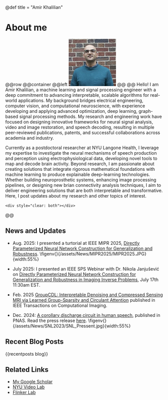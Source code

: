 @def title = "Amir Khalilian"

# About me
@@row
@@container
@@left ![](/assets/my_avatar2.jpg) @@
@@
Hello! I am Amir Khalilian, a machine learning and signal processing engineer with a deep commitment to advancing interpretable, scalable algorithms for real-world applications. My background bridges electrical engineering, computer vision, and computational neuroscience, with experience developing and applying advanced optimization, deep learning, graph-based signal processing methods. My research and engineering work have focused on designing innovative frameworks for neural signal analysis, video and image restoration, and speech decoding, resulting in multiple peer-reviewed publications, patents, and successful collaborations across academia and industry.

Currently as a postdoctoral researcher at NYU Langone Health, I leverage my expertise to investigate the neural mechanisms of speech production and perception using electrophysiological data, developing novel tools to map and decode brain activity. Beyond research, I am passionate about creating solutions that integrate rigorous mathematical foundations with machine learning to produce explainable deep-learning technologies. Whether building neuroprosthetic systems, enhancing image processing pipelines, or designing new brian connectivity analysis techniques, I aim to deliver engineering solutions that are both interpretable and transformative. Here, I post updates about my research and other topics of interest. 
~~~
<div style="clear: both"></div>
~~~
@@

## News and Updates

* Aug. 2025: I presented a turtorial at IEEE MIPR 2025, [Directly Parameterized Neural Network Construction for Generalization and Robustness](https://sites.google.com/view/mipr-2025/tutorial).
\figenv{}{/assets/News/MIPR2025/MIPR2025.JPG}{width:55%}

* July 2025: I presented an IEEE SPS Webinar with Dr. Nikola Janjušević on [Directly Parameterized Neural Network Construction for Generalization and Robustness in Imaging Inverse Problems](https://signalprocessingsociety.org/blog/sps-webinar-directly-parameterized-neural-network-construction-generalization-and-robustness), July 17th 11:30am EST.

* Feb. 2025 [GroupCDL: Interpretable Denoising and Compressed Sensing MRI via Learned Group-Sparsity and Circulant Attention](https://ieeexplore.ieee.org/document/10874214) published in IEEE Transactions on Computational Imaging.

* Dec. 2024: [A corollary discharge circuit in human speech](https://www.pnas.org/doi/full/10.1073/pnas.2404121121), published in PNAS. Read the press release [here](https://nyulangone.org/news/brain-mapping-advances-understanding-human-speech-hallucinations-schizophrenia).
\figenv{}{/assets/News/SNL2023/SNL_Pressent.jpg}{width:55%}


## Recent Blog Posts
{{recentposts blog}}

## Related Links
* [My Google Scholar](https://scholar.google.com/citations?user=77m7Q-UAAAAJ&hl=en&oi=ao)
* [NYU Video Lab](https://wp.nyu.edu/videolab/)
* [Flinker Lab](https://flinkerlab.org)
